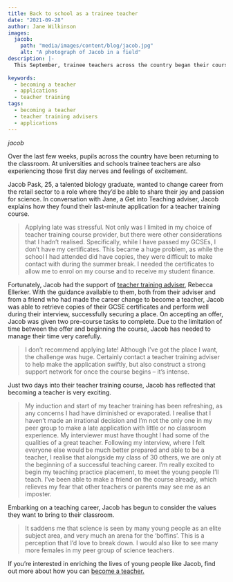 ```yaml
---
title: Back to school as a trainee teacher
date: "2021-09-28"
author: Jane Wilkinson
images:
  jacob:
    path: "media/images/content/blog/jacob.jpg"
    alt: "A photograph of Jacob in a field"
description: |-
  This September, trainee teachers across the country began their courses. Jacob describes their last-minute application and their first few days as a trainee.
    
keywords:
  - becoming a teacher
  - applications
  - teacher training
tags:
  - becoming a teacher
  - teacher training advisers
  - applications
---
```


$jacob$

Over the last few weeks, pupils across the country have been returning to the classroom. At universities and schools trainee teachers are also experiencing those first day nerves and feelings of excitement. 

Jacob Pask, 25, a talented biology graduate, wanted to change career from the retail sector to a role where they’d be able to share their joy and passion for science. In conversation with Jane, a Get into Teaching adviser, Jacob explains how they found their last-minute application for a teacher training course. 

> Applying late was stressful. Not only was I limited in my choice of teacher training course provider, but there were other considerations that I hadn’t realised. Specifically, while I have passed my GCSEs, I don’t have my certificates. This became a huge problem, as while the school I had attended did have copies, they were difficult to make contact with during the summer break. I needed the certificates to allow me to enrol on my course and to receive my student finance.
 
Fortunately, Jacob had the support of [teacher training adviser](/teacher-training-advisers), Rebecca Ellerker. With the guidance available to them, both from their adviser and from a friend who had made the career change to become a teacher, Jacob was able to retrieve copies of their GCSE certificates and perform well during their interview, successfully securing a place. On accepting  an offer, Jacob was given two pre-course tasks to complete. Due to the limitation of time between the offer and beginning the course, Jacob has needed to manage their time very carefully. 

> I don’t recommend applying late! Although I’ve got the place I want, the challenge was huge. Certainly contact a teacher training adviser to help make the application swiftly, but also construct a strong support network for once the course begins – it’s intense.
 
Just two days into their teacher training course, Jacob has reflected that becoming a teacher is very exciting. 

> My induction and start of my teacher training has been refreshing, as any concerns I had have diminished or evaporated. I realise that I haven’t made an irrational decision and I’m not the only one in my peer group to make a late application with little or no classroom experience. My interviewer must have thought I had some of the qualities of a great teacher. Following my interview, where I felt everyone else would be much better prepared and able to be a teacher, I realise that alongside my class of 30 others, we are only at the beginning of a successful teaching career. I’m really excited to begin my teaching practice placement, to meet the young people I’ll teach. I’ve been able to make a friend on the course already, which relieves my fear that other teachers or parents may see me as an imposter.
 
Embarking on a teaching career, Jacob has begun to consider the values they want to bring to their classroom.

> It saddens me that science is seen by many young people as an elite subject area, and very much an arena for the ‘boffins’. This is a perception that I’d love to break down. I would also like to see many more females in my peer group of science teachers. 

If you’re interested in enriching the lives of young people like Jacob, find out more about how you can [become a teacher.](/steps-to-become-a-teacher)
